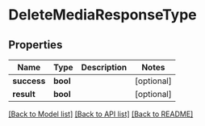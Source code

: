 # DeleteMediaResponseType

## Properties
Name | Type | Description | Notes
------------ | ------------- | ------------- | -------------
**success** | **bool** |  | [optional] 
**result** | **bool** |  | [optional] 

[[Back to Model list]](../../README.md#documentation-for-models) [[Back to API list]](../../README.md#documentation-for-api-endpoints) [[Back to README]](../../README.md)

